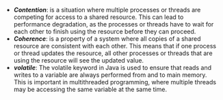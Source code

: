 - ***Contention***: is a situation where multiple processes or threads are competing for access to a shared resource. This can lead to performance degradation, as the processes or threads have to wait for each other to finish using the resource before they can proceed.
- ***Coherence***: is a property of a system where all copies of a shared resource are consistent with each other. This means that if one process or thread updates the resource, all other processes or threads that are using the resource will see the updated value.
- ***volatile***: The volatile keyword in Java is used to ensure that reads and writes to a variable are always performed from and to main memory. This is important in multithreaded programming, where multiple threads may be accessing the same variable at the same time.
